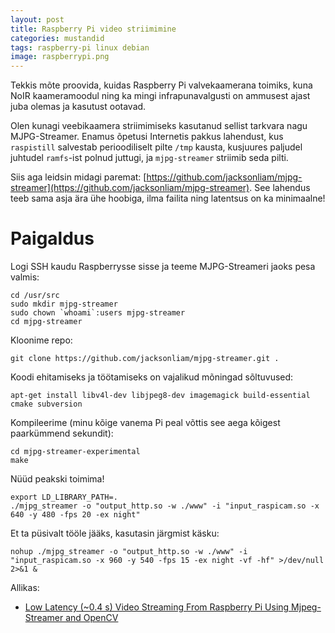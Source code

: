 ```yaml
---
layout: post
title: Raspberry Pi video striimimine
categories: mustandid
tags: raspberry-pi linux debian
image: raspberrypi.png
---
```

Tekkis mõte proovida, kuidas Raspberry Pi valvekaamerana toimiks, kuna NoIR kaameramoodul ning ka mingi infrapunavalgusti on ammusest ajast juba olemas ja kasutust ootavad.

Olen kunagi veebikaamera striimimiseks kasutanud sellist tarkvara nagu MJPG-Streamer. Enamus õpetusi Internetis pakkus lahendust, kus `raspistill` salvestab perioodiliselt pilte `/tmp` kausta, kusjuures paljudel juhtudel `ramfs`-ist polnud juttugi, ja `mjpg-streamer` striimib seda pilti.

Siis aga leidsin midagi paremat: [https://github.com/jacksonliam/mjpg-streamer](https://github.com/jacksonliam/mjpg-streamer). See lahendus teeb sama asja ära ühe hoobiga, ilma failita ning latentsus on ka minimaalne!


# Paigaldus

Logi SSH kaudu Raspberrysse sisse ja teeme MJPG-Streameri jaoks pesa valmis:

    cd /usr/src
    sudo mkdir mjpg-streamer
    sudo chown `whoami`:users mjpg-streamer
    cd mjpg-streamer

Kloonime repo:

    git clone https://github.com/jacksonliam/mjpg-streamer.git .

Koodi ehitamiseks ja töötamiseks on vajalikud mõningad sõltuvused:

    apt-get install libv4l-dev libjpeg8-dev imagemagick build-essential cmake subversion

Kompileerime (minu kõige vanema Pi peal võttis see aega kõigest paarkümmend sekundit):

    cd mjpg-streamer-experimental
    make

Nüüd peakski toimima!

    export LD_LIBRARY_PATH=.
    ./mjpg_streamer -o "output_http.so -w ./www" -i "input_raspicam.so -x 640 -y 480 -fps 20 -ex night"

Et ta püsivalt tööle jääks, kasutasin järgmist käsku:

    nohup ./mjpg_streamer -o "output_http.so -w ./www" -i "input_raspicam.so -x 960 -y 540 -fps 15 -ex night -vf -hf" >/dev/null 2>&1 &


Allikas:
* [Low Latency (~0.4 s) Video Streaming From Raspberry Pi Using Mjpeg-Streamer and OpenCV](http://petrkout.com/electronics/low-latency-0-4-s-video-streaming-from-raspberry-pi-mjpeg-streamer-opencv/)